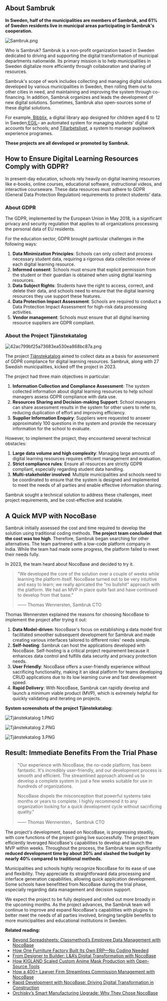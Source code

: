 ## About Sambruk

**In Sweden, half of the municipalities are members of Sambruk, and 61% of Sweden residents live in municipal areas participating in Sambruk's cooperation.**

![Sambruk.png](https://static-docs.nocobase.com/bdb18ec7f179a4df9ec97f67b5bcf44d.png)

Who is Sambruk? Sambruk is a non-profit organization based in Sweden dedicated to driving and supporting the digital transformation of municipal departments nationwide. Its primary mission is to help municipalities in Sweden digitalize more efficiently through collaboration and sharing of resources.

Sambruk's scope of work includes collecting and managing digital solutions developed by various municipalities in Sweden, then rolling them out to other cities in need, and maintaining and improving the system through co-financing. In addition, Sambruk organizes and leads the development of new digital solutions. Sometimes, Sambruk also open-sources some of these digital solutions.

For example,[ Bibblix](https://sambruk.se/bibblix-barnbiblioteksapp/), a digital library app designed for children aged 6 to 12 in Sweden;[EGIL](https://sambruk.se/egil-dnp/)– an automated system for managing students' digital accounts for schools; and [Tillarbetslivet](https://sambruk.se/prao/), a system to manage pupilswork experience programes.

**These projects are all developed or promoted by Sambruk.**

## How to Ensure Digital Learning Resources Comply with GDPR?

In present-day education, schools rely heavily on digital learning resources like e-books, online courses, educational software, instructional videos, and interactive courseware. These data resources must adhere to GDPR (General Data Protection Regulation) requirements to protect students' data.

### About GDPR

The GDPR, implemented by the European Union in May 2018, is a significant privacy and security regulation that applies to all organizations processing the personal data of EU residents.

For the education sector, GDPR brought particular challenges in the following ways:

1. **Data Minimization Principles**: Schools can only collect and process necessary student data, requiring a rigorous data collection review of each digital learning resource.
2. **Informed consent**: Schools must ensure that explicit permission from the student or their guardian is obtained when using digital learning resources.
3. **Data Subject Rights**: Students have the right to access, correct, and delete their data, and schools need to ensure that the digital learning resources they use support these features.
4. **Data Protection Impact Assessment**: Schools are required to conduct a Data Protection Impact Assessment for high-risk data processing activities.
5. **Vendor management**: Schools must ensure that all digital learning resource suppliers are GDPR compliant.

### About the Project Tjänstekatalog

![42ac799bf25a73683ea530ea868bc87a.png](https://static-docs.nocobase.com/42ac799bf25a73683ea530ea868bc87a.png)

The project [Tjänstekatalog](https://sambruk.se/tjanstekollen/) aimed to collect data as a basis for assessment of GDPR compliance for digital learning resources. Sambruk, along with 27 Swedish municipalities, kicked off the project in 2023.

The project had three main objectives in particular:

1. **Information Collection and Compliance Assessment**: The system collected information about digital learning resources to help school managers assess GDPR compliance with data use.
2. **Resources Sharing and Decision-making Support**: School managers can share assessment results in the system for other users to refer to, reducing duplication of effort and improving efficiency.
3. **Supplier Information Enquiry**: Suppliers were requested to answer approximately 100 questions in the system and provide the necessary information for the school to evaluate.

However, to implement the project, they encountered several technical obstacles:

1. **Large data volume and high complexity**: Managing large amounts of digital learning resources requires efficient management and evaluation.
2. **Strict compliance rules**: Ensure all resources are strictly GDPR compliant, especially regarding student data handling.
3. **Multi-stakeholder involved**: Multiple municipalities and schools need to be coordinated to ensure that the system is designed and implemented to meet the needs of all parties and enable effective information sharing.

Sambruk sought a technical solution to address these challenges, meet project requirements, and be cost-effective and scalable.

## A Quick MVP with NocoBase

Sambruk initially assessed the cost and time required to develop the solution using traditional coding methods. **The project team concluded that the cost was too high**. Therefore, Sambruk began searching for other alternatives. The team partnered with a low-code platform company in India. While the team had made some progress, the platform failed to meet their needs fully.

In 2023, the team heard about NocoBase and decided to try it.

> "We developed the core of the solution over a couple of weeks while learning the platform itself. NocoBase turned out to be very intuitive and easy to learn; we really apricated the "no bullshit" approach with the platform. We had an MVP in place quite fast and have continued to develop from that base."
>
> —— Thomas Wennersten, Sambruk CTO

Thomas Wennersten explained the reasons for choosing NocoBase to implement the project after trying it out:

1. **Data Model-driven**: NocoBase's focus on establishing a data model first facilitated smoother subsequent development for Sambruk and made creating various interfaces tailored to different roles' needs simple.
2. **Self-hosting**: Sambruk can host the applications developed with NocoBase. Self-hosting is a critical project requirement because it enhances data control and fulfills data security and privacy protection needs.
3. **User Friendly**: NocoBase offers a user-friendly experience without sacrificing functionality, making it an ideal platform for teams developing CRUD applications due to its low learning curve and fast development speed.
4. **Rapid Delivery**: With NocoBase, Sambruk can rapidly develop and launch a minimum viable product (MVP), which is extremely helpful for quickly validating and iterating on projects.

**System screenshots of the project Tjänstekatalog:**

![Tjänstekatalog 1.PNG](https://static-docs.nocobase.com/c06f5fab82d96a323a4658f44783539e.PNG)

![Tjänstekatalog 2.PNG](https://static-docs.nocobase.com/95d25163c09d69777c033361a2ea078f.PNG)

![Tjänstekatalog 3.PNG](https://static-docs.nocobase.com/37e042f7635cc0100a0f93dd3965655b.PNG)

## Result: Immediate Benefits From the Trial Phase

> "Our experience with NocoBase, the no-code platform, has been fantastic. It's incredibly user-friendly, and our development process is smooth and efficient. The streamlined approach allowed us to develop a complete system in just a few weeks suitable for use in hundreds of organizations.
>
> NocoBase dispels the misconception that powerful systems take months or years to complete. I highly recommend it to any organization looking for a quick development cycle without sacrificing quality."
>
> —— Thomas Wennersten， Sambruk CTO

The project's development, based on NocoBase, is progressing steadily, with core functions of the project going live successfully. The project team efficiently leveraged NocoBase's capabilities to develop and launch the MVP within weeks. Throughout the process, the Sambruk team significantly **reduced development time by about 30% and slashed the budget by nearly 40% compared to traditional methods.**

Municipalities and schools highly recognize NocoBase for its ease of use and flexibility. They appreciate its straightforward data processing and interface generation capabilities, allowing quick application development. Some schools have benefitted from NocoBase during the trial phase, especially regarding data management and decision support.

We expect the project to be fully deployed and rolled out more broadly in the upcoming months. As the project advances, the Sambruk team will continue to improve and expand NocoBase's capabilities with plugins to better meet the needs of all parties involved, bringing tangible benefits to more municipalities and educational institutions in Sweden.

**Related reading:**

* [Beyond Spreadsheets: Classmethod’s Employee Data Management with NocoBase](https://www.nocobase.com/en/blog/classmethod)
* [How One Furniture Factory Built Its Own ERP—No Coding Needed](https://www.nocobase.com/en/blog/olmon)
* [From Designer to Builder: L&A’s Digital Transformation with NocoBase](https://www.nocobase.com/en/blog/l-a)
* [How KIGLAND Scaled Custom Anime Mask Production with Open-Source Tools](https://www.nocobase.com/en/blog/kigland)
* [How a 400+ Lawyer Firm Streamlines Commission Management with NocoBase](https://www.nocobase.com/en/blog/how-400-lawyer-firm-streamlines-commission-management-with-nocobase)
* [Rapid Development with NocoBase: Driving Digital Transformation in Construction](https://www.nocobase.com/en/blog/rapid-development-with-nocobase)
* [Orchisky’s Smart Manufacturing Upgrade: Why They Chose NocoBase](https://www.nocobase.com/en/blog/Orchisky)
